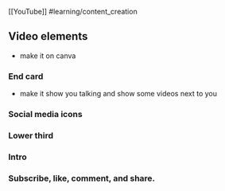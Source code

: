 [[YouTube]]
#learning/content_creation 

## Video elements

- make it on canva

### End card

- make it show you talking and show some videos next to you

### Social media icons

### Lower third

### Intro

### Subscribe, like, comment, and share.

